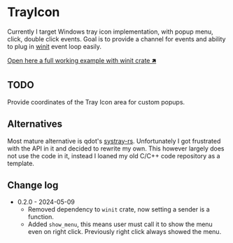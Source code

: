 # TrayIcon

Currently I target Windows tray icon implementation, with popup menu, click, double click events. Goal is to provide a channel for events and ability to plug in [winit](https://github.com/rust-windowing/winit) event loop easily.

[Open here a full working example with winit crate 🢅](https://github.com/Ciantic/trayicon-rs/blob/master/examples/winit/src/main.rs)

## TODO

Provide coordinates of the Tray Icon area for custom popups.

## Alternatives

Most mature alternative is qdot's [systray-rs](https://github.com/qdot/systray-rs). Unfortunately I got frustrated with the API in it and decided to rewrite my own. This however largely does not use the code in it, instead I loaned my old C/C++ code repository as a template.

## Change log

* 0.2.0 - 2024-05-09
    * Removed dependency to `winit` crate, now setting a sender is a function.
    * Added `show_menu`, this means user must call it to show the menu even on right click. Previously right click always showed the menu.